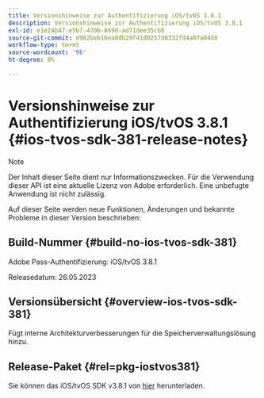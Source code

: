 ```yaml
---
title: Versionshinweise zur Authentifizierung iOS/tvOS 3.8.1
description: Versionshinweise zur Authentifizierung iOS/tvOS 3.8.1
exl-id: e1e24b47-e5b7-4706-8690-ad71dee35cb8
source-git-commit: d982beb16ea0db29f41d0257d8332fd4a07a84d8
workflow-type: tm+mt
source-wordcount: '96'
ht-degree: 0%

---
```


# Versionshinweise zur Authentifizierung iOS/tvOS 3.8.1 {#ios-tvos-sdk-381-release-notes}

>[!NOTE]
>
>Der Inhalt dieser Seite dient nur Informationszwecken. Für die Verwendung dieser API ist eine aktuelle Lizenz von Adobe erforderlich. Eine unbefugte Anwendung ist nicht zulässig.

Auf dieser Seite werden neue Funktionen, Änderungen und bekannte Probleme in dieser Version beschrieben:

## Build-Nummer {#build-no-ios-tvos-sdk-381}

Adobe Pass-Authentifizierung: iOS/tvOS 3.8.1

Releasedatum: 26.05.2023



## Versionsübersicht {#overview-ios-tvos-sdk-381}

Fügt interne Architekturverbesserungen für die Speicherverwaltungslösung hinzu.

## Release-Paket {#rel=pkg-iostvos381}

Sie können das iOS/tvOS SDK v3.8.1 von [hier](https://tve.zendesk.com/hc/en-us/articles/204963209) herunterladen.
